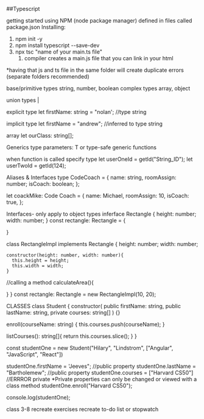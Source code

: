 ##Typescript


getting started
using NPM (node package manager)
  defined in files called package.json
Installing:
  1) npm init -y
  2) npm install typescript --save-dev
  3) npx tsc "name of your main.ts file"
     1) compiler creates a main.js file that you can link in your html

*having that js and ts file in the same folder will create duplicate errors (separate folders recommended)

base/primitive types
string, number, boolean
complex types
array, object

union types |

explicit type
let firstName: string = "nolan'; //type string

implicit type
let firstName = "andrew"; //inferred to type string

array
let ourClass: string[];


Generics
type parameters: T or <T>
type-safe generic functions

when function is called specify type
  let userOneId =  getId<string>("String_ID");
  let userTwoId =  getId<number>(124);

Aliases & Interfaces
type CodeCoach = {
  name: string,
  roomAssign: number;
  isCoach: boolean;
};

let coackMike: Code Coach = {
  name: Michael,
  roomAssign: 10,
  isCoach: true,
};


Interfaces- only apply to object types
  inferface Rectangle {
    height: number;
    width: number;
  }
  const rectangle: Rectangle = {

  }

  class RectangleImpl implements Rectangle {
    height: number;
    width: number;
  

    constructor(height: number, width: number){
      this.height = height;
      this.width = width;
    }
  //calling a method
  calculateArea(){

  }
  }
    const rectangle: Rectangle = new RectangleImpl(10, 20);


    


CLASSES
class Student {
  constructor(
    public firstName: string,
    public lastName: string,
    private courses: string[]
  ) {}

  enroll(courseName: string) {
    this.courses.push(courseName);
  }

  listCourses(): string[]{
    return this.courses.slice();
  }
}

const studentOne = new Student("Hilary", "Lindstrom", ["Angular", "JavaScript", "React"])

studentOne.firstName = 'Jeeves";   //public property
studentOne.lastName = "Bartholemew"; //public property
studentOne.courses = ["Harvard CS50"]  //ERRROR private
*Private properties can only be changed or viewed with a class method
studentOne.enroll("Harvard CS50");

console.log(studentOne);

class 3-8 recreate exercises
recreate to-do list or stopwatch